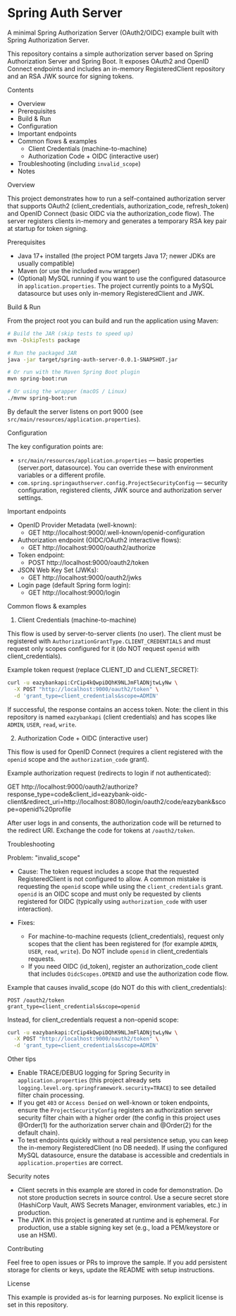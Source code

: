 # Spring Auth Server

A minimal Spring Authorization Server (OAuth2/OIDC) example built with Spring Authorization Server.

This repository contains a simple authorization server based on Spring Authorization Server and Spring Boot. 
It exposes OAuth2 and OpenID Connect endpoints and includes an in-memory RegisteredClient repository and an RSA JWK source for signing tokens.

Contents
- Overview
- Prerequisites
- Build & Run
- Configuration
- Important endpoints
- Common flows & examples
  - Client Credentials (machine-to-machine)
  - Authorization Code + OIDC (interactive user)
- Troubleshooting (including `invalid_scope`)
- Notes

Overview

This project demonstrates how to run a self-contained authorization server that supports OAuth2 (client_credentials, authorization_code, refresh_token) 
and OpenID Connect (basic OIDC via the authorization_code flow). The server registers clients in-memory and generates a temporary RSA key pair 
at startup for token signing.

Prerequisites

- Java 17+ installed (the project POM targets Java 17; newer JDKs are usually compatible)
- Maven (or use the included `mvnw` wrapper)
- (Optional) MySQL running if you want to use the configured datasource in `application.properties`. The project currently points to a MySQL datasource but uses only in-memory RegisteredClient and JWK.

Build & Run

From the project root you can build and run the application using Maven:

```bash
# Build the JAR (skip tests to speed up)
mvn -DskipTests package

# Run the packaged JAR
java -jar target/spring-auth-server-0.0.1-SNAPSHOT.jar

# Or run with the Maven Spring Boot plugin
mvn spring-boot:run

# Or using the wrapper (macOS / Linux)
./mvnw spring-boot:run
```

By default the server listens on port 9000 (see `src/main/resources/application.properties`).

Configuration

The key configuration points are:

- `src/main/resources/application.properties` — basic properties (server.port, datasource). You can override these with environment variables or a different profile.
- `com.spring.springauthserver.config.ProjectSecurityConfig` — security configuration, registered clients, JWK source and authorization server settings.

Important endpoints

- OpenID Provider Metadata (well-known):
  - GET http://localhost:9000/.well-known/openid-configuration
- Authorization endpoint (OIDC/OAuth2 interactive flows):
  - GET http://localhost:9000/oauth2/authorize
- Token endpoint:
  - POST http://localhost:9000/oauth2/token
- JSON Web Key Set (JWKs):
  - GET http://localhost:9000/oauth2/jwks
- Login page (default Spring form login):
  - GET http://localhost:9000/login

Common flows & examples

1) Client Credentials (machine-to-machine)

This flow is used by server-to-server clients (no user). The client must be registered with `AuthorizationGrantType.CLIENT_CREDENTIALS` and must request only scopes configured for it (do NOT request `openid` with client_credentials).

Example token request (replace CLIENT_ID and CLIENT_SECRET):

```bash
curl -u eazybankapi:CrCip4kQwpiDQhK9NLJmFlADNjtwLyNw \
  -X POST "http://localhost:9000/oauth2/token" \
  -d 'grant_type=client_credentials&scope=ADMIN'
```

If successful, the response contains an access token. Note: the client in this repository is named `eazybankapi` (client credentials) and has scopes like `ADMIN`, `USER`, `read`, `write`.

2) Authorization Code + OIDC (interactive user)

This flow is used for OpenID Connect (requires a client registered with the `openid` scope and the `authorization_code` grant).

Example authorization request (redirects to login if not authenticated):

GET http://localhost:9000/oauth2/authorize?response_type=code&client_id=eazybank-oidc-client&redirect_uri=http://localhost:8080/login/oauth2/code/eazybank&scope=openid%20profile

After user logs in and consents, the authorization code will be returned to the redirect URI. Exchange the code for tokens at `/oauth2/token`.

Troubleshooting

Problem: "invalid_scope"

- Cause: The token request includes a scope that the requested RegisteredClient is not configured to allow. A common mistake is requesting the `openid` scope while using the `client_credentials` grant. `openid` is an OIDC scope and must only be requested by clients registered for OIDC (typically using `authorization_code` with user interaction).

- Fixes:
  - For machine-to-machine requests (client_credentials), request only scopes that the client has been registered for (for example `ADMIN`, `USER`, `read`, `write`). Do NOT include `openid` in client_credentials requests.
  - If you need OIDC (id_token), register an authorization_code client that includes `OidcScopes.OPENID` and use the authorization code flow.

Example that causes invalid_scope (do NOT do this with client_credentials):

```text
POST /oauth2/token
grant_type=client_credentials&scope=openid
```

Instead, for client_credentials request a non-openid scope:

```bash
curl -u eazybankapi:CrCip4kQwpiDQhK9NLJmFlADNjtwLyNw \
  -X POST "http://localhost:9000/oauth2/token" \
  -d 'grant_type=client_credentials&scope=ADMIN'
```

Other tips
- Enable TRACE/DEBUG logging for Spring Security in `application.properties` (this project already sets `logging.level.org.springframework.security=TRACE`) to see detailed filter chain processing.
- If you get `403` or `Access Denied` on well-known or token endpoints, ensure the `ProjectSecurityConfig` registers an authorization server security filter chain with a higher order (the config in this project uses @Order(1) for the authorization server chain and @Order(2) for the default chain).
- To test endpoints quickly without a real persistence setup, you can keep the in-memory RegisteredClient (no DB needed). If using the configured MySQL datasource, ensure the database is accessible and credentials in `application.properties` are correct.

Security notes

- Client secrets in this example are stored in code for demonstration. Do not store production secrets in source control. Use a secure secret store (HashiCorp Vault, AWS Secrets Manager, environment variables, etc.) in production.
- The JWK in this project is generated at runtime and is ephemeral. For production, use a stable signing key set (e.g., load a PEM/keystore or use an HSM).

Contributing

Feel free to open issues or PRs to improve the sample. If you add persistent storage for clients or keys, update the README with setup instructions.

License

This example is provided as-is for learning purposes. No explicit license is set in this repository.
